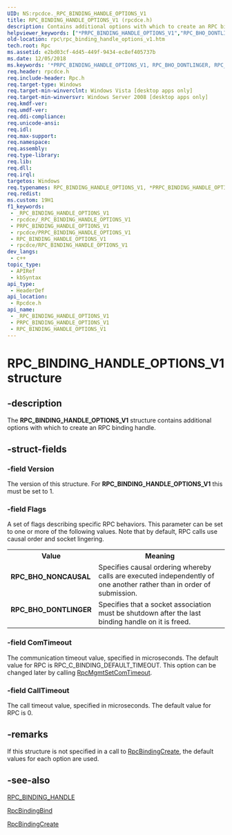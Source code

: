 ```yaml
---
UID: NS:rpcdce._RPC_BINDING_HANDLE_OPTIONS_V1
title: RPC_BINDING_HANDLE_OPTIONS_V1 (rpcdce.h)
description: Contains additional options with which to create an RPC binding handle.
helpviewer_keywords: ["*PRPC_BINDING_HANDLE_OPTIONS_V1","RPC_BHO_DONTLINGER","RPC_BHO_NONCAUSAL","RPC_BINDING_HANDLE_OPTIONS","RPC_BINDING_HANDLE_OPTIONS structure [RPC]","RPC_BINDING_HANDLE_OPTIONS_V1","RPC_BINDING_HANDLE_OPTIONS_V1 structure [RPC]","rpc.rpc_binding_handle_options_v1","rpcdce/RPC_BINDING_HANDLE_OPTIONS","rpcdce/RPC_BINDING_HANDLE_OPTIONS_V1"]
old-location: rpc\rpc_binding_handle_options_v1.htm
tech.root: Rpc
ms.assetid: e2bd03cf-4d45-449f-9434-ec8ef405737b
ms.date: 12/05/2018
ms.keywords: '*PRPC_BINDING_HANDLE_OPTIONS_V1, RPC_BHO_DONTLINGER, RPC_BHO_NONCAUSAL, RPC_BINDING_HANDLE_OPTIONS, RPC_BINDING_HANDLE_OPTIONS structure [RPC], RPC_BINDING_HANDLE_OPTIONS_V1, RPC_BINDING_HANDLE_OPTIONS_V1 structure [RPC], rpc.rpc_binding_handle_options_v1, rpcdce/RPC_BINDING_HANDLE_OPTIONS, rpcdce/RPC_BINDING_HANDLE_OPTIONS_V1'
req.header: rpcdce.h
req.include-header: Rpc.h
req.target-type: Windows
req.target-min-winverclnt: Windows Vista [desktop apps only]
req.target-min-winversvr: Windows Server 2008 [desktop apps only]
req.kmdf-ver: 
req.umdf-ver: 
req.ddi-compliance: 
req.unicode-ansi: 
req.idl: 
req.max-support: 
req.namespace: 
req.assembly: 
req.type-library: 
req.lib: 
req.dll: 
req.irql: 
targetos: Windows
req.typenames: RPC_BINDING_HANDLE_OPTIONS_V1, *PRPC_BINDING_HANDLE_OPTIONS_V1
req.redist: 
ms.custom: 19H1
f1_keywords:
 - _RPC_BINDING_HANDLE_OPTIONS_V1
 - rpcdce/_RPC_BINDING_HANDLE_OPTIONS_V1
 - PRPC_BINDING_HANDLE_OPTIONS_V1
 - rpcdce/PRPC_BINDING_HANDLE_OPTIONS_V1
 - RPC_BINDING_HANDLE_OPTIONS_V1
 - rpcdce/RPC_BINDING_HANDLE_OPTIONS_V1
dev_langs:
 - c++
topic_type:
 - APIRef
 - kbSyntax
api_type:
 - HeaderDef
api_location:
 - Rpcdce.h
api_name:
 - _RPC_BINDING_HANDLE_OPTIONS_V1
 - PRPC_BINDING_HANDLE_OPTIONS_V1
 - RPC_BINDING_HANDLE_OPTIONS_V1
---
```


# RPC_BINDING_HANDLE_OPTIONS_V1 structure


## -description

The <b>RPC_BINDING_HANDLE_OPTIONS_V1</b> structure contains additional options with which to create an RPC binding handle.

## -struct-fields

### -field Version

The version of this structure. For <b>RPC_BINDING_HANDLE_OPTIONS_V1</b> this must be set to 1.

### -field Flags

A set of flags describing specific RPC behaviors. This parameter can be set to one or more of the following values. Note that by default, RPC calls use causal order and socket lingering.

<table>
<tr>
<th>Value</th>
<th>Meaning</th>
</tr>
<tr>
<td width="40%"><a id="RPC_BHO_NONCAUSAL"></a><a id="rpc_bho_noncausal"></a><dl>
<dt><b>RPC_BHO_NONCAUSAL</b></dt>
</dl>
</td>
<td width="60%">
Specifies causal ordering whereby calls are executed independently of one another rather than in order of submission.

</td>
</tr>
<tr>
<td width="40%"><a id="RPC_BHO_DONTLINGER"></a><a id="rpc_bho_dontlinger"></a><dl>
<dt><b>RPC_BHO_DONTLINGER</b></dt>
</dl>
</td>
<td width="60%">
Specifies that a socket association must be shutdown after the last binding handle on it is freed.

</td>
</tr>
</table>

### -field ComTimeout

The communication timeout value, specified in microseconds. The default value for RPC is RPC_C_BINDING_DEFAULT_TIMEOUT. This option can be changed later by calling <a href="/windows/desktop/api/rpcdce/nf-rpcdce-rpcmgmtsetcomtimeout">RpcMgmtSetComTimeout</a>.

### -field CallTimeout

The call timeout value, specified in microseconds. The default value for RPC is 0.

## -remarks

If this structure is not specified in a call to <a href="/windows/desktop/api/rpcdce/nf-rpcdce-rpcbindingcreatea">RpcBindingCreate</a>, the default values for each option are used.

## -see-also

<a href="/windows/desktop/Rpc/rpc-binding-handle">RPC_BINDING_HANDLE</a>



<a href="/windows/desktop/api/rpcasync/nf-rpcasync-rpcbindingbind">RpcBindingBind</a>



<a href="/windows/desktop/api/rpcdce/nf-rpcdce-rpcbindingcreatea">RpcBindingCreate</a>

